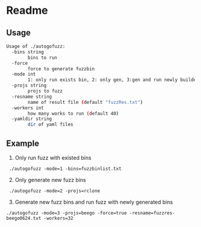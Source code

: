 # Readme

## Usage
```sh
Usage of ./autogofuzz:
  -bins string
        bins to run
  -force
        force to generate fuzzbin
  -mode int
        1: only run exists bin, 2: only gen, 3:gen and run newly builded bin (default 2)
  -projs string
        projs to fuzz
  -resname string
        name of result file (default "fuzzRes.txt")
  -workers int
        how many works to run (default 40)
  -yamldir string
        dir of yaml files
```

## Example

1. Only run fuzz with existed bins
```
 ./autogofuzz -mode=1 -bins=fuzzbinlist.txt 
```

2. Only generate new fuzz bins
```
 ./autogofuzz -mode=2 -projs=rclone
```


3. Generate new fuzz bins and run fuzz with newly generated bins
```
./autogofuzz -mode=3 -projs=beego -force=true -resname=fuzzres-beego0624.txt -workers=32
```
